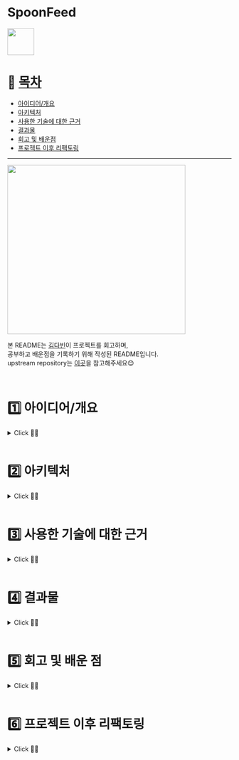 # SpoonFeed
<a href='https://play.google.com/store/apps/details?id=com.fork.spoonfeed'><img height="60px" src='https://play.google.com/intl/en/badges/images/generic/ko_badge_web_generic.png'/></a>

# 📌 [목차](#index) <a name = "index"></a>

- [아이디어/개요](#outline)
- [아키텍처](#structure)
- [사용한 기술에 대한 근거](#why)
- [결과물](#outputs)
- [회고 및 배운점](#learn)
- [프로젝트 이후 리팩토링](#update)

***
<img src="https://user-images.githubusercontent.com/84564695/184614261-8c0f9526-d273-4690-8ad5-069255997e9b.png" width="400" height="380"/>



본 README는 [김다빈](https://github.com/dabinKim-0318)이 프로젝트를 회고하며,      
공부하고 배운점을 기록하기 위해 작성된 README입니다.    
upstream repository는 [이곳](https://github.com/dnd-side-project/dnd-6th-5-android)을 참고해주세요😊      
  
<br>

# 1️⃣ 아이디어/개요 <a name = "outline"></a>

<details>
   <summary> Click 🙋‍♀️</summary>
<br />

스푼피드는, 수많은 정책들 사이에서 혼란스러운 사회초년생들에게  
***맞춤 정책 정보를 쉽고 편리하게 제공하는 서비스***입니다      

현재 제공 되는 3가지 핵심 기능은 다음과 같습니다.

✔ 연령, 소득 등의 필터링을 통해 자신이 신청할 수 있는 정책 찾기   
✔ 정책 상세 정보를 확인하고 바로 신청하러 가기  
✔ 비슷한 조건을 가진 다른 사용자의 후기를 확인하는 커뮤니티  


</details>

<br>

# 2️⃣ 아키텍처  <a name = "structure"></a>

<details>
   <summary> Click 🙋‍♀️</summary>
<br />

  <img width="300" src = "https://user-images.githubusercontent.com/84564695/184577351-59081ffd-2860-47b7-9da2-f093c633d71a.JPG" />
  <img width="400" src = "https://user-images.githubusercontent.com/84564695/184577995-8802595a-c1b9-40ec-8d6f-693666478756.png" />   


- 모바일 앱 사용자 환경을 올바르게 제공하기 위해 안드로이드 권장 아키텍쳐를 참고    
- data / domain / presentation 로 layer를 나누고 패키징을 통해 관심사 분리    
- Repository Pattern 을 사용해 DataSource 캡슐화
- ViewModel, LiveData 등의 Jetpack Component를 활용해 UI Controller의 과도한 책임을 막고 역할 분리

</details>

<br>

# 3️⃣ 사용한 기술에 대한 근거  <a name = "why"></a>

<details>
   <summary> Click 🙋‍♀️</summary>
<br />

- 각 Stack의 링크를 클릭하시면 공부하며 작성했던 포스팅으로 이동합니다!

| Category | Stack  | Reason |
|:---|:---|:---|
| Jetpack Components | [Room](https://velog.io/@dabin/%EC%95%88%EB%93%9C%EB%A1%9C%EC%9D%B4%EB%93%9CSQLite) | 유저가 신고한 사용자의 id를 저장 후 컨텐츠를 필터링하기 위해 Room을 사용했습니다. 신고한 유저가 없을 경우 반드시 서버에서 데이터를 요청할 필요가 없기 때문에 local에 데이터를 저장해 사용하기로 결정했습니다. 신고 횟수에 제한이 없고 저장해야할 id의 수가 많아질 수 있다는 점을 고려해 sharedPreferences 대신 Room을 선택했습니다. |
| |[LiveData](https://velog.io/@dabin/%EC%95%88%EB%93%9C%EB%A1%9C%EC%9D%B4%EB%93%9CMVVM) | 최신 data가 생명주기에 따라 자동으로 업데이트 되도록하기 위해 LiveData를 사용했습니다  |
| |[ViewModel](https://velog.io/@dabin/%EC%95%88%EB%93%9C%EB%A1%9C%EC%9D%B4%EB%93%9CviewModel-%EC%83%9D%EC%84%B1%EC%97%90-%EB%8C%80%ED%95%9C-%EA%B3%A0%EC%B0%B0) | 인스턴스가 소멸된 후 다시 onCreate 가 호출되며 인스턴스로 새로 생성되어도 데이터가 초기화되지 않도록 ViewModel을 사용했습니다. onSaveInstanceState()로 UI Data를 저장할 수도 있었겠지만, 대량의 UI Data를 복원하기에 적합하지 않다고 판단했습니다. 또한 서버, 데이터베이스에 접근하는 코드를 UI Controller와 분리하기 위해 ViewModel을 사용했습니다.
| |[DataBinding](https://velog.io/@dabin/%EC%95%88%EB%93%9C%EB%A1%9C%EC%9D%B4%EB%93%9CDataBinding) | findViewById 메서드에 비해, null safety, type safety 부분에서 장점이 있는 DataBinding을 사용했습니다. ViewBinding이 DataBinding보다 퍼포먼스 효율, 용량 측면에서 장점이 있지만 DataBinding은 ViewBinding역할을 할 수 있을 뿐더러, 레이아웃에서 데이터 연결 작업을 통한 역할 분리를 위해 DataBinding을 선택했습니다. |
| Dependency Injection | [Hilt](https://velog.io/@dabin/%EC%95%88%EB%93%9C%EB%A1%9C%EC%9D%B4%EB%93%9C-HiltRepository%ED%8C%A8%ED%84%B4) | 클래스간 결합도를 낮추고 원활한 리팩토링을 위해 DI를 적용했습니다. ViewModel에 대한 의존성 주입을 구현하기 편리하고 각 컴포넌트의 라이프 사이클을 자동으로 관리해주는 Hilt를 DI Framework로 활용했습니다. Hilt가 Dagger2를 기반으로 만들어졌기 때문에 Hilt에 대한 이해를 높이기 위해 Dagger2도 함께 공부할 계획입니다 |
| Network | Retrofit2 | AsyncTask로 구현된 통신 방식이나 Volley 라이브러리에 비해 응답 속도가 빠른 Retrofit2를 사용했습니다. |
|  |OkHttp3 | - |
| Asynchronous Processing | [Coroutine](https://velog.io/@dabin/%EC%95%88%EB%93%9C%EB%A1%9C%EC%9D%B4%EB%93%9C-%EC%BD%94%EB%A3%A8%ED%8B%B4-%EC%8B%A4%EC%8A%B5) | api요청 시 callback을 사용하지 않고 비동기 처리를 하기 위해 Coroutine을 사용했습니다.  직관적인 함수 사용을 통해 코드의 가독성도 높일 수 있었습니다 |
| Third Party Library | Social Login | 사용자의 회원가입 과정의 번거로움을 피하기 위해 네이버, 카카오 SDK를 사용해 소셜 로그인을 구현했습니다. |
|  | Lottie | 스플래시 화면에서 애니메이션 처리가 필요했고, 고품질 애니메이션을 처리할 때 발생할 수 있는 OOM을 피하기 위해 애니메이션 라이브러리를 사용하기로 결정했습니다. 그중 백터 기반이라 용량이 적고 적용이 간단한 Lottie라이브러리를 활용했습니다. |
|  |Timber | 릴리즈 버전에서 로그를 출력하지 않고, 태그를 별도로 입력하지 않아도 되는 Timber을 사용해 Log를 남겼습니다 |
|  |Gson | Json형식인 응답 데이터를 java로 파싱하기 위해 Gson라이브러리를 사용했습니다.  |
| Strategy | Git Flow |   </li> <li><a href="https://github.com/dnd-side-project/dnd-6th-5-android/wiki/%EB%B8%8C%EB%9E%9C%EC%B9%98-%EC%A0%84%EB%9E%B5">브랜치 전략</a></li> <li><a href="https://github.com/dnd-side-project/dnd-6th-5-android/wiki/%EC%BD%94%EB%93%9C-%EC%BB%A8%EB%B2%A4%EC%85%98">코드 컨벤션</a></li>  <li><a href="https://github.com/dnd-side-project/dnd-6th-5-android/wiki/%EC%BB%A4%EB%B0%8B-%EC%BB%A8%EB%B2%A4%EC%85%98">커밋 컨벤션</a> |
| CI/CD | GitHub Action| Github Action으로 Build 과정을 검사했습니다. develop 브랜치로 병합 이후 발생한 손상을 즉시 해결 함으로 추후 손상을 해결하는 시간을 줄였습니다. |
| Other Tool | Slack, Notion, Figma, Postman | 팀원간 이슈 알림을 위해 Slack을 사용했고, 작업 진행상황공유와 디자인 작업, 백엔드 파트원과의 커뮤니케이션 등을 위해 해당 Tool들을 사용했습니다 |

</details>


<br>

# 4️⃣ 결과물  <a name = "outputs"></a>

<details>
   <summary> Click 🙋‍♀️</summary>
<br />

### 홈, 맞춤 정책 찾기   

https://user-images.githubusercontent.com/84564695/180599170-e25d2752-1d93-4700-90eb-12dd085dfacd.mp4

- 홈
  - 맞춤 정책 찾으러가기     
  - 전체, 주거, 금융 카테고리 별 정책 리스트 보기 
  - 관심있는 정책 모아보기  
- 맞춤 정책 찾기
  - 나이, 혼인여부, 재직여부, 회사규모, 중위소득, 연소득, 순자산, 세대주 여부 등의 필터링    
  - 맞춤정책 찾기 완료 다이어로그


### 맞춤 정책 자세히보기
https://user-images.githubusercontent.com/84564695/180598776-b9f9fc54-3eaa-4cb7-adb0-f262de9e5bfe.mp4

- 리스트
  - 맞춤정책 리스트로 확인하기     
  - 카테고리변경Bottomsheet  
  - 관심있는 맞춤정책 찜하기

- 상세페이지
  - 정책 지원내용, 신청 방법 등 확인하기    
  - 관심있는 맞춤정책 찜하기      
  - 정책 사이트 바로가기



### 커뮤니티
https://user-images.githubusercontent.com/84564695/180598819-65abf15b-cb4d-4b55-a886-6f97edbfffcd.mp4

- 게시글
  - 게시글리스트로 확인하기
  - 게시글 작성하기
  - 댓글 기능
- 검색
  - 카테고리별 게시글 검색

### 마이페이지


https://user-images.githubusercontent.com/84564695/184608951-3c1b241b-7309-47f0-a319-a1e1acfa6d84.mp4



- 개인정보 변경
- 관심정책 바로가기
- 작성한 게시글 바로가기
- 로그아웃
- 회원탈퇴
</details>


<br>

# 5️⃣ 회고 및 배운 점 <a name = "learn"></a>
<details>
   <summary> Click 🙋‍♀️</summary>
<br />

## ✔ 커뮤니케이션 부분
### 전면 온라인 회의
당시 코로나19가 매우 심각한 상황이었기에 프로젝트는 100% 온라인 회의로 진행되었습니다. 전면 온라인 회의로 진행한 프로젝트는 처음이었기에 다른 안드로이드 파트원뿐만 아니라 디자인, 백엔드 개발자 분들과의 원활한 소통을 위해 노력했습니다. 슬랙, 노션, 디스코드를 활용해 팀원들과 소통하였고 각 파트별 이슈관리 보드를 통해 작업 내역을 실시간으로 공유했습니다. 특히 클라이언트의 개발 진행상황을 표시하기 위해 [백로그](https://www.notion.so/60d9b1efc7d246b5842e1798ff1ed458?v=970b9be635df4dd985141c846728209e)를 작성하고 담당자, 구현여부를 작성했습니다. 클라이언트와 백엔드 개발자들이 개발과 관련된 부분에서 빠르게 소통할 수 있도록 개발자 단톡방을 따로 만들어 기술적인 문제에 신속하고 피드백할 수 있었습니다.

## ✔ 기술적인 부분
### Github Action Build Check CI 작성
반복되는 병합 과정에서 기존 Application을 손상시키지 않도록 확인하기 위해 Github Action을 이용했습니다. 중간, 최종 발표등의 데드라인이 정해진 프로젝트였기 때문에 Develop Branch에 급하게 들어오는 병합 내용에 다양한 Build 에러가 많았습니다. 이를 통한 손상을 줄이고자 Github Action으로 Build 과정을 검사했습니다. 병합 이후 발생한 손상을 즉시 해결 함으로 추후 손상을 해결하는 시간을 줄이고 개발에 집중할 수 있었습니다.

### 아쉬운 점- MVVM 도입에만 의의를 둔 점
처음으로 MVVM 아키텍쳐를 도입한 프로젝트였습니다. 프로젝트 이후 안드로이드 공식문서의 [앱 아키텍쳐 가이드 ](https://developer.android.com/jetpack/guide?hl=ko)를 다시 공부하면서 제가 작성한 코드는 UI controller에서 데이터를 직접 가공하는 역할을 하는 코드들이 있다는 걸 알게됐습니다. 프로젝트를 하면서 ViewModel, LiveData 등의 라이브러리를 사용한다는 것에만 의의를 두고 개발한 것이 아닌가? 하는 반성을 하게 되었고, 제대로된 공부의 필요성을 느꼈습니다. 이후 [아키텍쳐에 대해 다시 공부](https://velog.io/@dabin/%EC%95%88%EB%93%9C%EB%A1%9C%EC%9D%B4%EB%93%9C-94xy7yo3)하며 각 Layer의 관심사를 분리에 초점을 맞추며 리팩토링하고 있습니다. 

### 아쉬운 점- 성능 개선에 대한 고민
프로젝트에서 RecyclerView를 사용하는 화면이 많았습니다. 정책 리스트를 불러오는 화면에서 버벅이는 현상을 발견하였고, 프로젝트 이후 NestedScrollView안에 RecyclerView를 사용한 해 RecyclerView의 재활용 매커니즘이 동작하지 않아 생긴 문제라는 것을 알게됐습니다. 이를 계기로 지금까지 "동작하는 코드"에만 집중하고, "성능 최적화"에 대한 고민은 하지 않았다는 걸 깨닫게 되었습니다. 그래서 사용하는 기술의 동작방식을 깊게 공부하며 성능을 개선시킬 수 있는 부분을 고민하고 적용하기 위해 노력하게 되었습니다.

## ✔ 개인적인 성장
### 기획 경험
DND는 프론트, 백엔드, 디자이너 포지션으로 이루어져있기 때문에 PM없이 하나의 서비스를 만들어야했습니다.
개발자와 디자이너 모두 기획에 참여하기 때문에 기획단계에서 저절로 기능구현의 난도와, 기간 내에 구현할 수 있는지와 같은 가능성을 고려하며 프로젝트에 임했습니다. 이전에는 어느정도 완성된 와이어프레임, IA를 보면서 더 '나은' 기획 방향을 고민하는 철저한 개발자 포지션이었다면, 이번 프로젝트에서는 아이디어 도출 즉, 맨바닥부터 '함께' 기획해야했기 때문에 기획, UI&UX에 대한 지식이 필요하다고 생각했습니다. 개발만 했다면 몰랐을 '사용자 편의성', '유저이탈을 방지하는 디자인' 등을 고민하게 되면서 UI&UX에 대한 공부욕심이 생겨 틈틈히 개인공부를 진행했습니다. 기획자의 눈으로 프로젝트를 바라볼 수 있는 눈이 생긴 것 같은 느낌이었고, 개발자도 유저 플로우를 함께 고민하며 더 좋은 사용자 경험을 제공하기 위해 노력해야겠다고 생각했습니다.

### 팀원으로부터의 배움
DND를 하면서 저보다 실력있고 경험이 많은 팀원분과 함께, 프로젝트를 진행하는 경험을 했습니다. 제 첫번째 안드로이드 프로젝트였던 SOPT29기 APPJAM에서는 제가 안드로이드 파트 리더를 맡았었고, 제가 다른 팀원의 코드를 통해 배울 수 있는 기회보다는,  팀원들에게 제 지식을 공유해주는 역할을 했습니다. 물론 누군가에게 가르쳐주면서 제가 아는 내용을 한번 더 검토하고, 배우는 점도 많았지만 그 과정에서 제 실력이 크게 향상된다는 느낌은 받을 수 없어서 조금 아쉬웠었습니다. 하지만 DND에서는 저보다 훨씬 실력있는 안드로이드 팀원분과 함께 프로젝트를 진행하게 되어서 매번 그 분의 코드에 감탄하고, 나라면 이 기능을 어떻게 구현했을까? 생각하고 비교도 해보면서 스스로 공부할 수 있는 기회가 많았습니다. 

## 👉프로젝트 이후 공부한 내용
앞서 "기술적인 부분"에서 아쉬웠던 내용을 프로젝트가 끝난 이후에 공부하고 포스팅했습니다.
| Problem | Blog Link |
| ------ | ------ |
| 안드로이드 권장 아키텍쳐 | [https://velog.io/@dabin/%EC%95%88%EB%93%9C%EB%A1%9C%EC%9D%B4%EB%93%9C-94xy7yo3] |
| RecyclerView 중첩 스크롤  | [https://velog.io/@dabin/%EC%95%88%EB%93%9C%EB%A1%9C%EC%9D%B4%EB%93%9CRecycle-View] |


</details>

<br>


# 6️⃣ 프로젝트 이후 리팩토링 <a name = "update"></a>

<details>
   <summary> Click 🙋‍♀️</summary>
<br />


## ✔ NestedScrollView로 감싼 RecyclerView의 ViewHolder 재활용 문제 해결

- NestedScrollView에 RecyclerView를 중첩해서 사용할 경우  ViewHolder가 전혀 재활용되지 않는다는 것을 알게 되었고, 
[해당 문제의 원인과 해결 방법에대해 고민](https://velog.io/@dabin/%EC%95%88%EB%93%9C%EB%A1%9C%EC%9D%B4%EB%93%9C-%EA%B3%B5%EC%8B%9D%EB%AC%B8%EC%84%9C-%ED%8C%8C%ED%97%A4%EC%B9%98%EA%B8%B0-ScrollView-NestedScrollView%EC%9D%98-%EB%AA%A8%EB%93%A0-%EA%B2%83)하였습니다. 
- 처음엔 ViewType을 나눠 ViewHolder를 여러개 사용하려 했지만, 상단 Layout이 다른 화면에도 계속 재사용되기 때문에 재사용성이 좋고 객체지향 원칙에 맞게 한 클래스가 하나의 역할을 할 수 있는 `ConcatAdapter`로 구현했습니다. 
- PolicyMenuAdapter는 item의 data가 변경되지 않기때문에 ListAdapter가 아닌 RecyclerView.Adapter를 사용하여 Adapter를 혼용할 수 있는 ConcatAdapter의 장점을 최대한 활용하기 위해 노력했습니다.
```kotlin
        with(binding) {
            concatAdapter = ConcatAdapter(policyMenuAdapter, policyListAdapter)
            rvPolicylist.adapter = concatAdapter
            rvPolicylist.layoutManager = LinearLayoutManager(this@PolicyListActivity)
        }
```

| 개선 전 | 개선 후 | 
|--------|--------------|
| <img src="https://user-images.githubusercontent.com/84564695/183429903-7d5be5eb-f32b-4dce-9e79-ef5cc544d412.gif" width="200" height="380"/> |  <img src="https://user-images.githubusercontent.com/84564695/183429926-58c485b6-ac0a-4c85-b7a6-e159a24612c4.gif" width="200" height="380"/>

- RecyclerView의 ViewHolder가 재활용되어 item 로딩 속도가 매우 빨라짐을 확인할 수 있었습니다.  

  <br/><br/>  

## ✔ Log를 Timber라이브러리로 변경 
- Release 상태에서 Log를 출력하고 싶지 않아 방법을 찾던 중,  Android의 Log 클래스 위에 구축된 로깅 유틸리티 클래스인 Timber 라이브러리를 알게되어 리팩토링하며 적용했습니다

```kotlin
private fun checkedSwitch() {
        with(binding) {
            ctl1.setOnClickListener {
                Log.e("checkedSwitch","모두 동의하기 클릭")
            Timber.d("checkedSwitch","모두 동의하기 클릭")
                cbSignupTermsConditionAllAgree.isChecked = !cbSignupTermsConditionAllAgree.isChecked
                if (cbSignupTermsConditionAllAgree.isChecked) {
                    setAllChecked()
                }
            }
         }
        ...
  }
```
  <br/><br/>  


## ✔ DiffUtil-> SimpleDiffUtil 사용으로 보일러 플레이트 코드 감소
```kotlin
    companion object {
        val diffUtil = object : DiffUtil.ItemCallback<ResponseUserLikePolicyData.Data.Policy>() {
            override fun areContentsTheSame(oldItem: ResponseUserLikePolicyData.Data.Policy, newItem: ResponseUserLikePolicyData.Data.Policy) =
                oldItem == newItem

            override fun areItemsTheSame(oldItem: ResponseUserLikePolicyData.Data.Policy, newItem: ResponseUserLikePolicyData.Data.Policy) =
                oldItem.policyId == newItem.policyId
        }

        const val DEFAULT_COUNT = 3
    }
```
- ListAdapter 사용 시 DiffUtil.Callback을 위한 클래스를 다음과 같이 구현했었습니다.
- 해당 클래스에서만 사용하는 구현체이기 때문에 싱글톤으로 사용했습니다

```kotlin
class SimpleDiffUtil<T : Any> : DiffUtil.ItemCallback<T>() {
    override fun areItemsTheSame(oldItem: T, newItem: T): Boolean {
        return oldItem == newItem
    }

    @SuppressLint("DiffUtilEquals")
    override fun areContentsTheSame(oldItem: T, newItem: T): Boolean {
        return oldItem == newItem
    }
}
```
- DiffUtil.Callback을 위한 클래스는 모든 RecyclerView에서 정의하고 사용해야 했기에 기본 구현체를 만들어 사용하는게 좋겠다고 생각했습니다
- DiffUtil.ItemCallback의 하위 클래스를 제네릭 타입으로 선언하고 인스턴스를 바로 ListAdapter의 인자로 넘기도록 하여 보일러 플레이트 코드를 감소시켰습니다

```kotlin
class MyLikePolicyAdapter(
    private val clickListener: (ResponseUserLikePolicyData.Data.Policy) -> Unit
) : ListAdapter<ResponseUserLikePolicyData.Data.Policy, MyLikePolicyAdapter.MyLikePolicyHomeViewHolder>(SimpleDiffUtil()) {

   ...

```
- 위와 같이 SimpleDiffUtil() 인스턴스를 바로 ListAdapter의 인자로 전달해 사용합니다.

</details>

